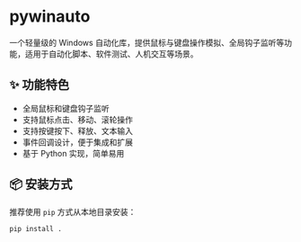 # pywinauto

一个轻量级的 Windows 自动化库，提供鼠标与键盘操作模拟、全局钩子监听等功能，适用于自动化脚本、软件测试、人机交互等场景。

## ✨ 功能特色

- 全局鼠标和键盘钩子监听
- 支持鼠标点击、移动、滚轮操作
- 支持按键按下、释放、文本输入
- 事件回调设计，便于集成和扩展
- 基于 Python 实现，简单易用

## 📦 安装方式

推荐使用 `pip` 方式从本地目录安装：

```bash
pip install .
```
